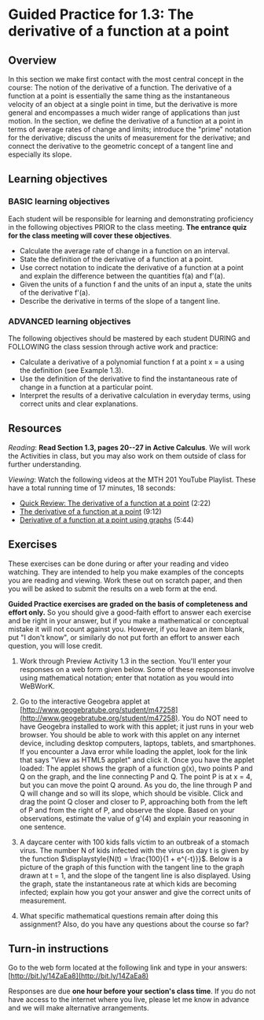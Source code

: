 # Guided Practice for 1.3: The derivative of a function at a point

## Overview 
In this section we make first contact with the most central concept in the course: The notion of the derivative of a function. The derivative of a function at a point is essentially the same thing as the instantaneous velocity of an object at a single point in time, but the derivative is more general and encompasses a much wider range of applications than just motion. In the section, we define the derivative of a function at a point in terms of average rates of change and limits; introduce the "prime" notation for the derivative; discuss the units of measurement for the derivative; and connect the derivative to the geometric concept of a tangent line and especially its slope. 

## Learning objectives 

### BASIC learning objectives
Each student will be responsible for learning and demonstrating proficiency in the following objectives PRIOR to the class meeting. **The entrance quiz for the class meeting will cover these objectives**. 

* Calculate the average rate of change in a function on an interval. 
* State the definition of the derivative of a function at a point. 
* Use correct notation to indicate the derivative of a function at a point and explain the difference between the quantities f(a) and f'(a). 
* Given the units of a function f and the units of an input a, state the units of the derivative f'(a). 
* Describe the derivative in terms of the slope of a tangent line. 
 
### ADVANCED learning objectives 
The following objectives should be mastered by each student DURING and FOLLOWING the class session through active work and practice: 

* Calculate a derivative of a polynomial function f at a point x = a using the definition (see Example 1.3). 
* Use the definition of the derivative to find the instantaneous rate of change in a function at a particular point. 
* Interpret the results of a derivative calculation in everyday terms, using correct units and clear explanations. 
 
## Resources
*Reading*: **Read Section 1.3, pages 20--27 in Active Calculus**. We will work the Activities in class, but you may also work on them outside of class for further understanding. 

*Viewing*: Watch the following videos at the MTH 201 YouTube Playlist. These have a total running time of 17 minutes, 18 seconds: 

- [Quick Review: The derivative of a function at a point](http://www.youtube.com/watch?v=0zpQnwVaU28&list=PL9bIjQJDwfGuXQHuS5Jkmum_CFILoCZX-&index=8) (2:22)
- [The derivative of a function at a point](http://www.youtube.com/watch?v=fQ5yelPpFk0&list=PL9bIjQJDwfGuXQHuS5Jkmum_CFILoCZX-&index=9) (9:12)
- [Derivative of a function at a point using graphs](http://www.youtube.com/watch?v=0DJPSYeLFpc&list=PL9bIjQJDwfGuXQHuS5Jkmum_CFILoCZX-&index=10) (5:44)

## Exercises 
These exercises can be done during or after your reading and video watching. They are intended to help you make examples of the concepts you are reading and viewing. Work these out on scratch paper, and then you will be asked to submit the results on a web form at the end. 

**Guided Practice exercises are graded on the basis of completeness and effort only.** So you should give a good-faith effort to answer each exercise and be right in your answer, but if you make a mathematical or conceptual mistake it will not count against you. However, if you leave an item blank, put "I don't know", or similarly do not put forth an effort to answer each question, you will lose credit. 

1. Work through Preview Activity 1.3 in the section. You'll enter your responses on a web form given below. Some of these responses involve using mathematical notation; enter that notation as you would into WeBWorK. 
2. Go to the interactive Geogebra applet at [http://www.geogebratube.org/student/m47258](http://www.geogebratube.org/student/m47258). You do NOT need to have Geogebra installed to work with this applet; it just runs in your web browser. You should be able to work with this applet on any internet device, including desktop computers, laptops, tablets, and smartphones. If you encounter a Java error while loading the applet, look for the link that says "View as HTML5 applet" and click it. Once you have the applet loaded: The applet shows the graph of a function g(x), two points P and Q on the graph, and the line connecting P and Q. The point P is at x = 4, but you can move the point Q around. As you do, the line through P and Q will change and so will its slope, which should be visible. Click and drag the point Q closer and closer to P, approaching both from the left of P and from the right of P, and observe the slope. Based on your observations, estimate the value of g'(4) and explain your reasoning in one sentence. 
3. A daycare center with 100 kids falls victim to an outbreak of a stomach virus. The number N of kids infected with the virus on day t is given by the function $\displaystyle{N(t) = \frac{100}{1 + e^{-t}}}$. Below is a picture of the graph of this function with the tangent line to the graph drawn at t = 1, and the slope of the tangent line is also displayed. Using the graph, state the instantaneous rate at which kids are becoming infected; explain how you got your answer and give the correct units of measurement.  
	
4. What specific mathematical questions remain after doing this assignment? Also, do you have any questions about the course so far? 
 
## Turn-in instructions

Go to the web form located at the following link and type in your answers: [http://bit.ly/14ZaEa8](http://bit.ly/14ZaEa8)

Responses are due **one hour before your section's class time**. If you do not have access to the internet where you live, please let me know in advance and we will make alternative arrangements.  